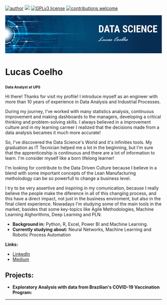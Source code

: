 [![author](https://img.shields.io/badge/author-lucascoelho-red.svg)](https://www.linkedin.com/in/lucas-tcoelho) [![](https://img.shields.io/badge/python-3.10+-blue.svg)](https://www.python.org/downloads/release/python-365/) [![GPLv3 license](https://img.shields.io/badge/License-GPLv3-blue.svg)](http://perso.crans.org/besson/LICENSE.html) [![contributions welcome](https://img.shields.io/badge/contributions-welcome-brightgreen.svg?style=flat)](https://github.com/LucasTouzoCoelho/data_science/issues)

<p align="center">
  <img src="banner.png" >
</p>

# Lucas Coelho
<sub>**Data Analyst at UPS**</sub>

Hi there! Thanks for visit my profile!
I introduce myself as an engineer with more than 10 years of experience in Data Analysis and Industrial Processes. 

During my journey, I've worked with many statistics analysis, continuous improvement and making dashboards to the managers, developing a critical thinking and problem-solving skills. I always believed in a improvement culture and in my learning carreer I realized that the decisions made from a data analysis becames it much more accurate!

So, I've discovered the Data Science's World and it's infinities tools. My graduation as IT Tecnician helped me a lot in the beginning, but I'm sure that the apprenticeship is continuous and there are a lot of information to learn. I'm consider myself like a born lifelong learner!

I'm looking for contribute to the Data Driven Culture because I believe in a blend with some important concepts of the Lean Manufacturing metholodogy can be so powerfull to change a business level.

I try to be very assertive and inspiring in my comunication, because I really believe the people make the diference in all of this changing process, and this have a direct impact, not just in the business enviroment, but also in the final client experience. Nowadays I'm studying some of the main tools in the market, basides that some key-topics like Agile Methodologies, Machine Learning Alghorithms, Deep Learning and PLN. 

* **Background in:** Python, R, Excel, Power BI and Machine Learning. 
* **Currently studying about:** Neural Networks, Machine Learning and Robotic Process Automation

**Links:**
* [LinkedIn](https://www.linkedin.com/in/lucas-tcoelho/)
* [Medium](https://medium.com/@lucastouzopro)


## Projects:

* **Exploratory Analysis with data from Brazilian's COVID-19 Vaccination Program:** 


---
